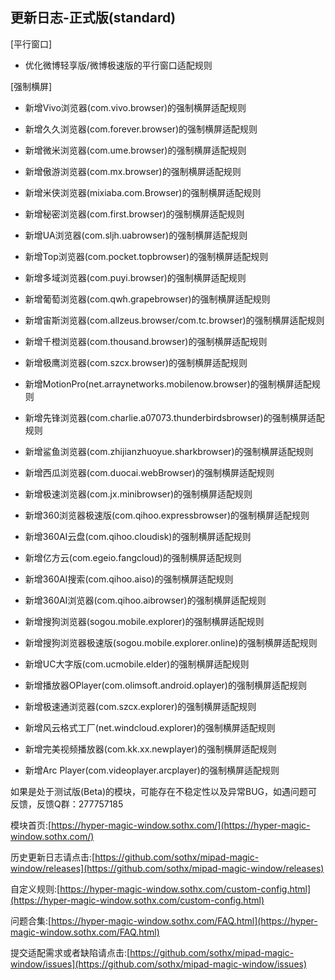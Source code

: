 ## 更新日志-正式版(standard)


[平行窗口]

- 优化微博轻享版/微博极速版的平行窗口适配规则

[强制横屏]

- 新增Vivo浏览器(com.vivo.browser)的强制横屏适配规则

- 新增久久浏览器(com.forever.browser)的强制横屏适配规则

- 新增微米浏览器(com.ume.browser)的强制横屏适配规则

- 新增傲游浏览器(com.mx.browser)的强制横屏适配规则

- 新增米侠浏览器(mixiaba.com.Browser)的强制横屏适配规则

- 新增秘密浏览器(com.first.browser)的强制横屏适配规则

- 新增UA浏览器(com.sljh.uabrowser)的强制横屏适配规则

- 新增Top浏览器(com.pocket.topbrowser)的强制横屏适配规则

- 新增多域浏览器(com.puyi.browser)的强制横屏适配规则

- 新增葡萄浏览器(com.qwh.grapebrowser)的强制横屏适配规则

- 新增宙斯浏览器(com.allzeus.browser/com.tc.browser)的强制横屏适配规则

- 新增千橙浏览器(com.thousand.browser)的强制横屏适配规则

- 新增极鹰浏览器(com.szcx.browser)的强制横屏适配规则

- 新增MotionPro(net.arraynetworks.mobilenow.browser)的强制横屏适配规则

- 新增先锋浏览器(com.charlie.a07073.thunderbirdsbrowser)的强制横屏适配规则

- 新增鲨鱼浏览器(com.zhijianzhuoyue.sharkbrowser)的强制横屏适配规则

- 新增西瓜浏览器(com.duocai.webBrowser)的强制横屏适配规则

- 新增极速浏览器(com.jx.minibrowser)的强制横屏适配规则

- 新增360浏览器极速版(com.qihoo.expressbrowser)的强制横屏适配规则

- 新增360AI云盘(com.qihoo.cloudisk)的强制横屏适配规则

- 新增亿方云(com.egeio.fangcloud)的强制横屏适配规则

- 新增360AI搜索(com.qihoo.aiso)的强制横屏适配规则

- 新增360AI浏览器(com.qihoo.aibrowser)的强制横屏适配规则

- 新增搜狗浏览器(sogou.mobile.explorer)的强制横屏适配规则

- 新增搜狗浏览器极速版(sogou.mobile.explorer.online)的强制横屏适配规则

- 新增UC大字版(com.ucmobile.elder)的强制横屏适配规则

- 新增播放器OPlayer(com.olimsoft.android.oplayer)的强制横屏适配规则

- 新增极速通浏览器(com.szcx.explorer)的强制横屏适配规则

- 新增风云格式工厂(net.windcloud.explorer)的强制横屏适配规则

- 新增完美视频播放器(com.kk.xx.newplayer)的强制横屏适配规则

- 新增Arc Player(com.videoplayer.arcplayer)的强制横屏适配规则



如果是处于测试版(Beta)的模块，可能存在不稳定性以及异常BUG，如遇问题可反馈，反馈Q群：277757185

模块首页:[https://hyper-magic-window.sothx.com/](https://hyper-magic-window.sothx.com/)

历史更新日志请点击:[https://github.com/sothx/mipad-magic-window/releases](https://github.com/sothx/mipad-magic-window/releases)

自定义规则:[https://hyper-magic-window.sothx.com/custom-config.html](https://hyper-magic-window.sothx.com/custom-config.html)

问题合集:[https://hyper-magic-window.sothx.com/FAQ.html](https://hyper-magic-window.sothx.com/FAQ.html)

提交适配需求或者缺陷请点击:[https://github.com/sothx/mipad-magic-window/issues](https://github.com/sothx/mipad-magic-window/issues)
